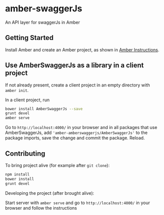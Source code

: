 # amber-swaggerJs

An API layer for swaggerJs in Amber

## Getting Started

Install Amber and create an Amber project,
as shown in [Amber Instructions](https://github.com/amber-smalltalk/amber#prerequisites).

## Use AmberSwaggerJs as a library in a client project

If not already present, create a client project
in an empty directory with `amber init`.

In a client project, run

```sh
bower install AmberSwaggerJs --save
grunt devel
amber serve
```

Go to `http://localhost:4000/` in your browser and
in all packages that use AmberSwaggerJs,
add `'amber-amberswaggerjs/AmberSwaggerJs'` to the package imports,
save the change and commit the package. Reload.

## Contributing

To bring project alive (for example after `git clone`):

```sh
npm install
bower install
grunt devel
```

Developing the project (after brought alive):
 
Start server with `amber serve` and go to `http://localhost:4000/` in your browser and follow the instructions

